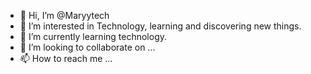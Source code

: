 - 👋 Hi, I’m @Maryytech
- 👀 I’m interested in Technology, learning and discovering new things.
- 🌱 I’m currently learning technology.
- 💞️ I’m looking to collaborate on ...
- 📫 How to reach me ...

<!---
Maryytech/Maryytech is a ✨ special ✨ repository because its `README.md` (this file) appears on your GitHub profile.
You can click the Preview link to take a look at your changes.
--->
